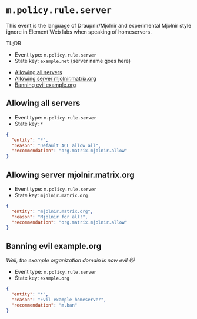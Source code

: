 # `m.policy.rule.server`

This event is the language of Draupnir/Mjolnir and experimental Mjolnir style ignore in Element Web labs when speaking of homeservers.

TL;DR

- Event type: `m.policy.rule.server`
- State key: `example.net` (server name goes here)

<!-- prettier-ignore-start -->

<!-- START doctoc generated TOC please keep comment here to allow auto update -->
<!-- DON'T EDIT THIS SECTION, INSTEAD RE-RUN doctoc TO UPDATE -->

- [Allowing all servers](#allowing-all-servers)
- [Allowing server mjolnir.matrix.org](#allowing-server-mjolnirmatrixorg)
- [Banning evil example.org](#banning-evil-exampleorg)

<!-- END doctoc generated TOC please keep comment here to allow auto update -->

<!-- prettier-ignore-end -->

## Allowing all servers

- Event type: `m.policy.rule.server`
- State key: `*`

```json
{
  "entity": "*",
  "reason": "Default ACL allow all",
  "recommendation": "org.matrix.mjolnir.allow"
}
```

## Allowing server mjolnir.matrix.org

- Event type: `m.policy.rule.server`
- State key: `mjolnir.matrix.org`

```json
{
  "entity": "mjolnir.matrix.org",
  "reason": "Mjolnir for all!",
  "recommendation": "org.matrix.mjolnir.allow"
}
```

## Banning evil example.org

_Well, the example organization domain is now evil :smirk_cat:_

- Event type: `m.policy.rule.server`
- State key: `example.org`

```json
{
  "entity": "*",
  "reason": "Evil example homeserver",
  "recommendation": "m.ban"
}
```
